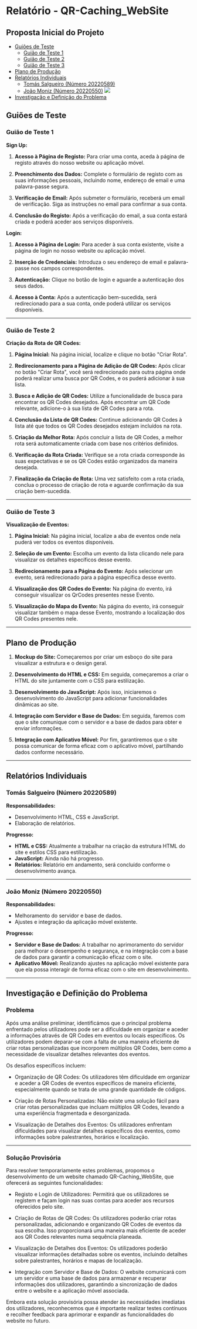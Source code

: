 # Relatório - QR-Caching_WebSite

## Proposta Inicial do Projeto

- [Guiões de Teste](#guiões-de-teste)
  - [Guião de Teste 1](#guião-de-teste-1)
  - [Guião de Teste 2](#guião-de-teste-2)
  - [Guião de Teste 3](#guião-de-teste-3)
- [Plano de Produção](#plano-de-produção)
- [Relatórios Individuais](#relatórios-individuais)
  - [Tomás Salgueiro (Número 20220589)](#tomás-salgueiro-número-20220589)
  - [João Moniz (Número 20220550)](#joão-moniz-número-20220550)
![](https://github.com/Fang261/QR-Caching_WEB/blob/master/gato.gif)
- [Investigação e Definição do Problema](#investigação-e-definição-do-problema)


## Guiões de Teste

### Guião de Teste 1

**Sign Up:**

1. **Acesso à Página de Registo:** Para criar uma conta, aceda à página de registo através do nosso website ou aplicação móvel.
  
2. **Preenchimento dos Dados:** Complete o formulário de registo com as suas informações pessoais, incluindo nome, endereço de email e uma palavra-passe segura.
  
3. **Verificação de Email:** Após submeter o formulário, receberá um email de verificação. Siga as instruções no email para confirmar a sua conta.
  
4. **Conclusão do Registo:** Após a verificação do email, a sua conta estará criada e poderá aceder aos serviços disponíveis.

**Login:**

1. **Acesso à Página de Login:** Para aceder à sua conta existente, visite a página de login no nosso website ou aplicação móvel.
  
2. **Inserção de Credenciais:** Introduza o seu endereço de email e palavra-passe nos campos correspondentes.
  
3. **Autenticação:** Clique no botão de login e aguarde a autenticação dos seus dados.
  
4. **Acesso à Conta:** Após a autenticação bem-sucedida, será redirecionado para a sua conta, onde poderá utilizar os serviços disponíveis.

----------------------------------------------------------

### Guião de Teste 2

**Criação da Rota de QR Codes:**

1. **Página Inicial:** Na página inicial, localize e clique no botão "Criar Rota".

2. **Redirecionamento para a Página de Adição de QR Codes:** Após clicar no botão "Criar Rota", você será redirecionado para outra página onde poderá realizar uma busca por QR Codes, e os puderá adicionar à sua lista.

3. **Busca e Adição de QR Codes:** Utilize a funcionalidade de busca para encontrar os QR Codes desejados. Após encontrar um QR Code relevante, adicione-o à sua lista de QR Codes para a rota.

4. **Conclusão da Lista de QR Codes:** Continue adicionando QR Codes à lista até que todos os QR Codes desejados estejam incluídos na rota.

5. **Criação da Melhor Rota:** Após concluir a lista de QR Codes, a melhor rota será automaticamente criada com base nos critérios definidos.

6. **Verificação da Rota Criada:** Verifique se a rota criada corresponde às suas expectativas e se os QR Codes estão organizados da maneira desejada.

7. **Finalização da Criação de Rota:** Uma vez satisfeito com a rota criada, conclua o processo de criação de rota e aguarde confirmação da sua criação bem-sucedida.

----------------------------------------------------------

### Guião de Teste 3

**Visualização de Eventos:**

1. **Página Inicial:** Na página inicial, localize a aba de eventos onde nela puderá ver todos os eventos disponíveis.

2. **Seleção de um Evento:** Escolha um evento da lista clicando nele para visualizar os detalhes específicos desse evento.

3. **Redirecionamento para a Página do Evento:** Após selecionar um evento, será redirecionado para a página específica desse evento.

4. **Visualização dos QR Codes do Evento:** Na página do evento, irá conseguir visualizar os QrCodes presentes nesse Evento.

5. **Visualização do Mapa do Evento:** Na página do evento, irá conseguir visualizar também o mapa desse Evento, mostrando a localização dos QR Codes presentes nele.

----------------------------------------------------------

## Plano de Produção

1. **Mockup do Site:** Começaremos por criar um esboço do site para visualizar a estrutura e o design geral.

2. **Desenvolvimento do HTML e CSS:** Em seguida, começaremos a criar o HTML do site juntamente com o CSS para estilização.

3. **Desenvolvimento do JavaScript:** Após isso, iniciaremos o desenvolvimento do JavaScript para adicionar funcionalidades dinâmicas ao site.

4. **Integração com Servidor e Base de Dados:** Em seguida, faremos com que o site comunique com o servidor e a base de dados para obter e enviar informações.

5. **Integração com Aplicativo Móvel:** Por fim, garantiremos que o site possa comunicar de forma eficaz com o aplicativo móvel, partilhando dados conforme necessário.

----------------------------------------------------------

## Relatórios Individuais

### Tomás Salgueiro (Número 20220589)

**Responsabilidades:**
- Desenvolvimento HTML, CSS e JavaScript.
- Elaboração de relatórios.

**Progresso:**
- **HTML e CSS:** Atualmente a trabalhar na criação da estrutura HTML do site e estilos CSS para estilização.
- **JavaScript:** Ainda não há progresso.
- **Relatórios:** Relatório em andamento, será concluído conforme o desenvolvimento avança.

----------------------------------------------------------

### João Moniz (Número 20220550)

**Responsabilidades:**
- Melhoramento do servidor e base de dados.
- Ajustes e integração da aplicação móvel existente.

**Progresso:**
- **Servidor e Base de Dados:** A trabalhar no aprimoramento do servidor para melhorar o desempenho e segurança, e na integração com a base de dados para garantir a comunicação eficaz com o site.
- **Aplicativo Móvel:** Realizando ajustes na aplicação móvel existente para que ela possa interagir de forma eficaz com o site em desenvolvimento.

----------------------------------------------------------

## Investigação e Definição do Problema

### Problema

Após uma análise preliminar, identificámos que o principal problema enfrentado pelos utilizadores pode ser a dificuldade em organizar e aceder a informações através de QR Codes em eventos ou locais específicos. Os utilizadores podem deparar-se com a falta de uma maneira eficiente de criar rotas personalizadas que incorporem múltiplos QR Codes, bem como a necessidade de visualizar detalhes relevantes dos eventos.

Os desafios específicos incluem:

- Organização de QR Codes: Os utilizadores têm dificuldade em organizar e aceder a QR Codes de eventos específicos de maneira eficiente, especialmente quando se trata de uma grande quantidade de códigos.
  
- Criação de Rotas Personalizadas: Não existe uma solução fácil para criar rotas personalizadas que incluam múltiplos QR Codes, levando a uma experiência fragmentada e desorganizada.
  
- Visualização de Detalhes dos Eventos: Os utilizadores enfrentam dificuldades para visualizar detalhes específicos dos eventos, como informações sobre palestrantes, horários e localização.

----------------------------------------------------------

### Solução Provisória

Para resolver temporariamente estes problemas, propomos o desenvolvimento de um website chamado QR-Caching_WebSite, que oferecerá as seguintes funcionalidades:

- Registo e Login de Utilizadores: Permitirá que os utilizadores se registem e façam login nas suas contas para aceder aos recursos oferecidos pelo site.
  
- Criação de Rotas de QR Codes: Os utilizadores poderão criar rotas personalizadas, adicionando e organizando QR Codes de eventos da sua escolha. Isso proporcionará uma maneira mais eficiente de aceder aos QR Codes relevantes numa sequência planeada.
  
- Visualização de Detalhes dos Eventos: Os utilizadores poderão visualizar informações detalhadas sobre os eventos, incluindo detalhes sobre palestrantes, horários e mapas de localização.
  
- Integração com Servidor e Base de Dados: O website comunicará com um servidor e uma base de dados para armazenar e recuperar informações dos utilizadores, garantindo a sincronização de dados entre o website e a aplicação móvel associada.

Embora esta solução provisória possa atender às necessidades imediatas dos utilizadores, reconhecemos que é importante realizar testes contínuos e recolher feedback para aprimorar e expandir as funcionalidades do website no futuro.

